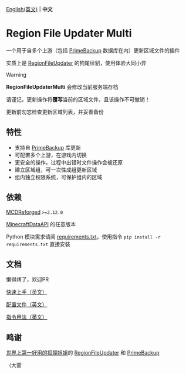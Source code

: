 [English(英文)](README.md) | **中文**

# Region File Updater Multi

一个用于自多个上游（包括 [PrimeBackup](https://github.com/PrimeBackup/) 数据库在内）更新区域文件的插件

实质上是 [RegionFileUpdater](https://github.com/TISUnion/RegionFileUpdater/) 的狗尾续貂，使用体验大同小异

> [!WARNING]
> **RegionFileUpdaterMulti** 会修改当前服务端存档
>
> 请谨记，更新操作将**覆写**当前的区域文件，且该操作不可撤销！
> 
> 更新前勿忘检查更新区域列表，并妥善备份


## 特性

- 支持自 [PrimeBackup](https://github.com/PrimeBackup/) 库更新
- 可配置多个上游，在游戏内切换
- 更安全的操作，过程中出错时文件操作会被还原
- 建立区域组，可一次性成组更新区域
- 组内独立权限系统，可保护组内的区域


## 依赖

[MCDReforged](https://github.com/Fallen-Breath/MCDReforged) `>=2.12.0`

[MinecraftDataAPI](https://github.com/MCDReforged/MinecraftDataAPI) 的任意版本

Python 模块需求请阅 [requirements.txt](requirements.txt)，使用指令 `pip install -r requirements.txt` 直接安装

## 文档

懒得烤了，欢迎PR

[快速上手（英文）](docs/quick_start.md)

[配置文件（英文）](docs/config.md)

[指令用法（英文）](docs/command.md)

## 鸣谢

[世界上第一好用的狐狸姐姐](https://github.com/Fallen-Breath)的 [RegionFileUpdater](https://github.com/TISUnion/RegionFileUpdater) 和 [PrimeBackup](https://github.com/TISUnion/PrimeBackup)

（大雾